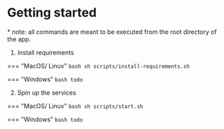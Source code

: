 # Getting started

\* note: all commands are meant to be executed from the root directory of the app.

1. Install requirements

=== "MacOS/ Linux"
    ``` bash
    sh scripts/install-requirements.sh
    ```
    
=== "Windows"
    ``` bash
    todo
    ```

2. Spin up the services

=== "MacOS/ Linux"
    ``` bash
    sh scripts/start.sh
    ```

=== "Windows"
    ``` bash
    todo
    ```

